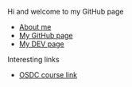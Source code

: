 Hi and welcome to my GitHub page

* [About me](/about)
* [My GitHub page](https://github.com/adieg)
* [My DEV page](https://dev.to/adieg)

Interesting links
* [OSDC course link](https://osdc.code-maven.com/)
